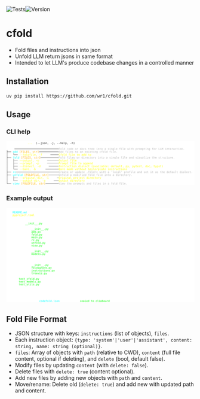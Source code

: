 ![Tests](https://github.com/wr1/cfold/actions/workflows/tests.yml/badge.svg)![Version](https://img.shields.io/github/v/release/wr1/cfold)
# cfold

<!-- `cfold` is a command-line tool that helps you prepare codebases for interaction with Large Language Models (LLMs). It can `fold` a directory of code into a single JSON file and `unfold` a modified version back into a directory structure. -->

- Fold files and instructions into json
- Unfold LLM return jsons in same format
- Intended to let LLM's produce codebase changes in a controlled manner


## Installation

```bash
uv pip install https://github.com/wr1/cfold.git
```

## Usage

<!-- ![Help](docs/assets/help1.svg) -->


### CLI help
![Help](docs/assets/help.svg)

### Example output
![Output](docs/assets/output.svg)



## Fold File Format

- JSON structure with keys: `instructions` (list of objects), `files`.
- Each instruction object: `{type: 'system'|'user'|'assistant', content: string, name: string (optional)}`.
- `files`: Array of objects with `path` (relative to CWD), `content` (full file content, optional if deleting), and `delete` (bool, default false).
- Modify files by updating `content` (with `delete: false`).
- Delete files with `delete: true` (content optional).
- Add new files by adding new objects with `path` and `content`.
- Move/rename: Delete old (`delete: true`) and add new with updated path and content.

